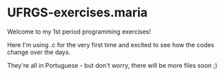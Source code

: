 # UFRGS-exercises.maria

Welcome to my 1st period programming exercises! 

Here I'm using .c for the very first time and excited to see how the codes change over the days.

They're all in Portuguese - but don't worry, there will be more files soon ;)
